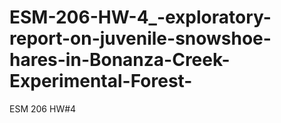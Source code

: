 # ESM-206-HW-4_-exploratory-report-on-juvenile-snowshoe-hares-in-Bonanza-Creek-Experimental-Forest-
ESM 206 HW#4 
